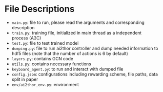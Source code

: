 # File Descriptions

- `main.py`: file to run, please read the arguments and corresponding description
- `train.py`: training file, initialized in main thread as a independent process (A3C)
- `test.py`: file to test trained model
- `dumping.py`: file to run ai2thor controller and dump needed information to hdf5 files (note that the number of actions is 6 by default)
- `layers.py`: contains GCN code
- `utils.py`: contains necessary functions
- `keyboard_agent.py`: to run and interact with dumped file 
- `config.json`: configurations including rewarding scheme, file paths, data split in paper
- `env/ai2thor_env.py`: environment

